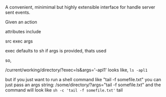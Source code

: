 A convenient, minimimal but highly extensible interface for handle server sent events.

Given an action

attributes include

src
exec
args

exec defaults to sh
if args is provided, thats used

so,

/current/working/directory/?exec=ls&args='-apl1'
looks like, `ls -apl1`

but if you just want to run a shell command like "tail -f somefile.txt" you can just pass an args string:
/some/directory/?args="tail -f somefile.txt"
and the command will look like `sh -c 'tail -f somefile.txt'`
                                tail 
